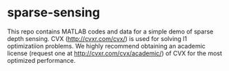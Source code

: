 sparse-sensing
==============

This repo contains MATLAB codes and data for a simple demo of sparse depth sensing. CVX (http://cvxr.com/cvx/) is used for solving l1 optimizatiion problems. We highly recommend obtaining an academic license (request one at http://cvxr.com/cvx/academic/) of CVX for the most optimized performance.
